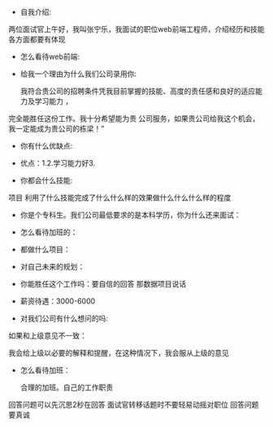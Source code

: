 * 自我介绍:

两位面试官上午好，我叫张宁乐，我面试的职位web前端工程师，介绍经历和技能各方面都要有体现

- 怎么看待web前端:


- 给我一个理由为什么我们公司录用你:

  我符合贵公司的招聘条件凭我目前掌握的技能、高度的责任感和良好的适应能力及学习能力 ，

完全能胜任这份工作。我十分希望能为贵 公司服务，如果贵公司给我这个机会，我一定能成为贵公司的栋梁！” 

- 你有什么优缺点:
- 优点：1.2.学习能力好3.


- 你都会什么技能:

项目 利用了什么技能完成了什么什么样的效果做什么什么什么样的程度

- 你是个专科生。我们公司最低要求的是本科学历，你为什么还来面试：


- 怎么看待加班的：


- 都做什么项目：


- 对自己未来的规划：


- 你能胜任这个工作吗：要自信的回答 那数据项目说话


- 薪资待遇：3000-6000


- 对我们公司有什么想问的吗:

如果和上级意见不一致：

我会给上级以必要的解释和提醒，在这种情况下，我会服从上级的意见

- 怎么看待加班：

  合理的加班。自己的工作职责

回答问题可以先沉思2秒在回答
面试官转移话题时不要轻易动摇对职位
回答问题要真诚





